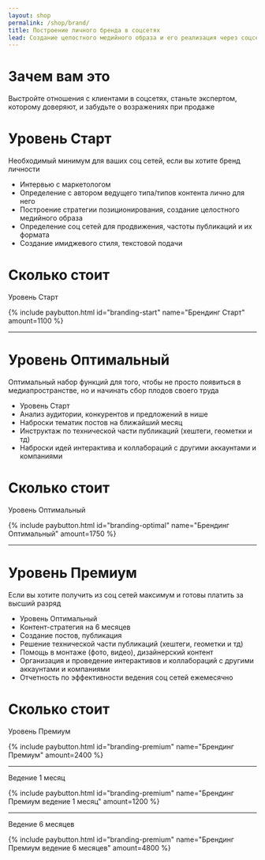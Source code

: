 ```yaml
---
layout: shop
permalink: /shop/brand/
title: Построение личного бренда в соцсетях
lead: Cоздание целостного медийного образа и его реализация через соцсети
---
```


# **Зачем вам это**

Выстройте отношения с клиентами в соцсетях, станьте экспертом, которому доверяют, и забудьте о возражениях при продаже

# **Уровень Старт**

Необходимый минимум для ваших соц сетей, если вы хотите бренд личности

- Интервью с маркетологом
- Определение с автором ведущего типа/типов контента лично для него
- Построение стратегии позиционирования, создание целостного медийного образа
- Определение соц сетей для продвижения, частоты публикаций и их формата
- Создание имиджевого стиля, текстовой подачи

# **Сколько стоит**

Уровень Старт

{% include paybutton.html id="branding-start" name="Брендинг Старт" amount=1100 %}

---

# **Уровень Оптимальный**

Оптимальный набор функций для того, чтобы не просто появиться в медиапространстве, но и начинать сбор плодов своего труда

- Уровень Старт
- Анализ аудитории, конкурентов и предложений в нише
- Наброски тематик постов на ближайший месяц
- Инструктаж по технической части публикаций (хештеги, геометки и тд)
- Наброски идей интерактива и коллабораций с другими аккаунтами и компаниями

# **Сколько стоит**

Уровень Оптимальный

{% include paybutton.html id="branding-optimal" name="Брендинг Оптимальный" amount=1750 %}

---

# **Уровень Премиум**

Если вы хотите получить из соц сетей максимум и готовы платить за высший разряд

- Уровень Оптимальный
- Контент-стратегия на 6 месяцев
- Создание постов, публикация
- Решение технической части публикаций (хештеги, геометки и тд)
- Помощь в монтаже (фото, видео), дизайнерский контент
- Организация и проведение интерактивов и коллабораций с другими аккаунтами и компаниями
- Отчетность по эффективности ведения соц сетей ежемесячно

# **Сколько стоит**

Уровень Премиум

{% include paybutton.html id="branding-premium" name="Брендинг Премиум" amount=2400 %}

---

Ведение 1 месяц

{% include paybutton.html id="branding-premium" name="Брендинг Премиум ведение 1 месяц" amount=1200 %}

---

Ведение 6 месяцев

{% include paybutton.html id="branding-premium" name="Брендинг Премиум ведение 6 месяцев" amount=4800 %}